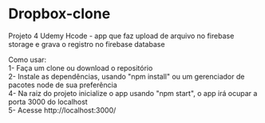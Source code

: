 # Dropbox-clone
Projeto 4 Udemy Hcode - app que faz upload de arquivo no firebase storage e grava o registro no firebase database

Como usar:<br>
1- Faça um clone ou download o repositório<br>
2- Instale as dependências, usando "npm install" ou um gerenciador de pacotes node de sua preferência<br>
4- Na raiz do projeto inicialize o app usando "npm start", o app irá ocupar a porta 3000 do localhost<br>
5- Acesse http://localhost:3000/<br>
